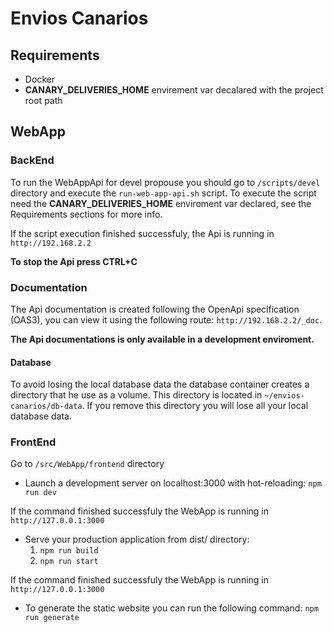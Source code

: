 # Envios Canarios

## Requirements
- Docker
- **CANARY_DELIVERIES_HOME** envirement var decalared with the project root path

## WebApp

### BackEnd

To run the WebAppApi for devel propouse you should go to `/scripts/devel` directory and execute the `run-web-app-api.sh` script. To execute the script need the **CANARY_DELIVERIES_HOME** enviroment var declared, see the Requirements sections for more info.

If the script execution finished successfuly, the Api is running in `http://192.168.2.2`

**To stop the Api press CTRL+C**

### Documentation

The Api documentation is created following the OpenApi specification (OAS3), you can view it using the following route: `http://192.168.2.2/_doc`.

**The Api documentations is only available in a development enviroment.**

#### Database

To avoid losing the local database data the database container creates a directory that he use as a volume. This directory is located in `~/envios-canarios/db-data`.
If you remove this directory you will lose all your local database data.

### FrontEnd

Go to `/src/WebApp/frontend` directory

- Launch a development server on localhost:3000 with hot-reloading:
`npm run dev`

If the command finished successfuly the WebApp is running in `http://127.0.0.1:3000`

- Serve your production application from dist/ directory:
    1. `npm run build`
    2. `npm run start`

If the command finished successfuly the WebApp is running in `http://127.0.0.1:3000`

- To generate the static website you can run the following command:
`npm run generate`

